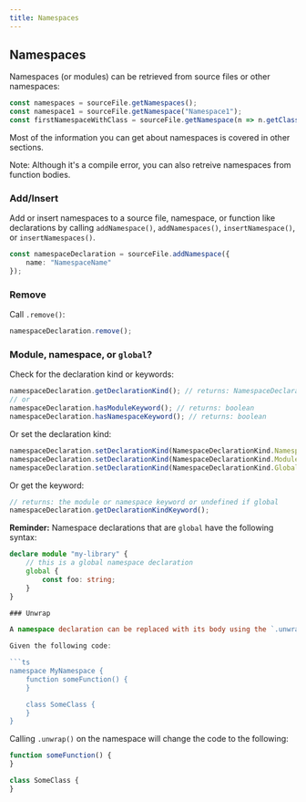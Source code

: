 ```yaml
---
title: Namespaces
---
```


## Namespaces

Namespaces (or modules) can be retrieved from source files or other namespaces:

```ts
const namespaces = sourceFile.getNamespaces();
const namespace1 = sourceFile.getNamespace("Namespace1");
const firstNamespaceWithClass = sourceFile.getNamespace(n => n.getClasses().length > 0);
```

Most of the information you can get about namespaces is covered in other sections.

Note: Although it's a compile error, you can also retreive namespaces from function bodies.

### Add/Insert

Add or insert namespaces to a source file, namespace, or function like declarations by calling `addNamespace()`, `addNamespaces()`, `insertNamespace()`, or `insertNamespaces()`.

```ts
const namespaceDeclaration = sourceFile.addNamespace({
    name: "NamespaceName"
});
```

### Remove

Call `.remove()`:

```ts
namespaceDeclaration.remove();
```

### Module, namespace, or `global`?

Check for the declaration kind or keywords:

```ts
namespaceDeclaration.getDeclarationKind(); // returns: NamespaceDeclarationKind
// or
namespaceDeclaration.hasModuleKeyword(); // returns: boolean
namespaceDeclaration.hasNamespaceKeyword(); // returns: boolean
```

Or set the declaration kind:

```ts
namespaceDeclaration.setDeclarationKind(NamespaceDeclarationKind.Namespace);
namespaceDeclaration.setDeclarationKind(NamespaceDeclarationKind.Module);
namespaceDeclaration.setDeclarationKind(NamespaceDeclarationKind.Global);
```

Or get the keyword:

```ts
// returns: the module or namespace keyword or undefined if global
namespaceDeclaration.getDeclarationKindKeyword();
```

**Reminder:** Namespace declarations that are `global` have the following syntax:

```ts
declare module "my-library" {
    // this is a global namespace declaration
    global {
        const foo: string;
    }
}

### Unwrap

A namespace declaration can be replaced with its body using the `.unwrap()` method.

Given the following code:

```ts
namespace MyNamespace {
    function someFunction() {
    }

    class SomeClass {
    }
}
```

Calling `.unwrap()` on the namespace will change the code to the following:

```ts
function someFunction() {
}

class SomeClass {
}
```
